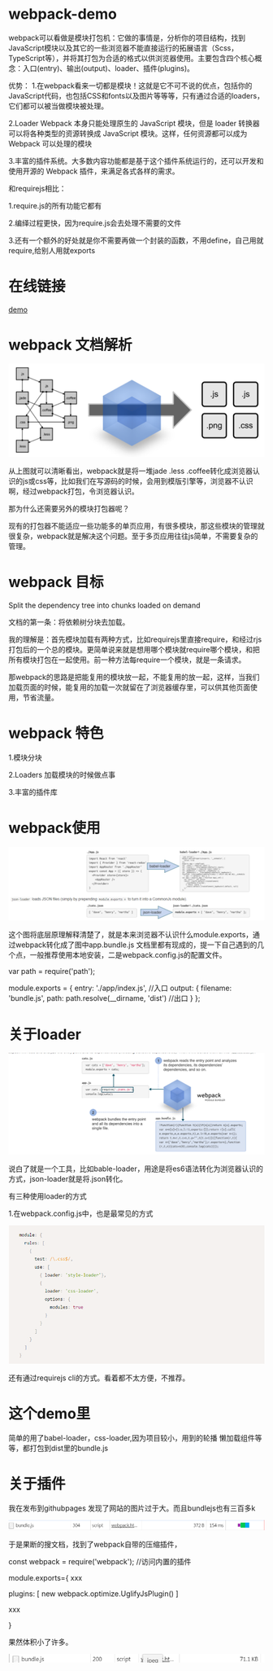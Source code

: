 # webpack-demo



webpack可以看做是模块打包机：它做的事情是，分析你的项目结构，找到JavaScript模块以及其它的一些浏览器不能直接运行的拓展语言（Scss，TypeScript等），并将其打包为合适的格式以供浏览器使用。主要包含四个核心概念：入口(entry)、输出(output)、loader、插件(plugins)。

优势：
1.在webpack看来一切都是模块！这就是它不可不说的优点，包括你的JavaScript代码，也包括CSS和fonts以及图片等等等，只有通过合适的loaders，它们都可以被当做模块被处理。

2.Loader
Webpack 本身只能处理原生的 JavaScript 模块，但是 loader 转换器可以将各种类型的资源转换成 JavaScript 模块。这样，任何资源都可以成为 Webpack 可以处理的模块

3.丰富的插件系统。大多数内容功能都是基于这个插件系统运行的，还可以开发和使用开源的 Webpack 插件，来满足各式各样的需求。

和requirejs相比：

1.require.js的所有功能它都有

2.编绎过程更快，因为require.js会去处理不需要的文件

3.还有一个额外的好处就是你不需要再做一个封装的函数，不用define，自己用就require,给别人用就exports


# 在线链接

[demo](https://freebreaker.github.io/webpack-demo/webpack.html)

# webpack 文档解析
![image](https://github.com/freebreaker/webpack-demo/blob/master/imgs/1.png)

从上图就可以清晰看出，webpack就是将一堆jade .less .coffee转化成浏览器认识的js或css等，比如我们在写源码的时候，会用到模版引擎等，浏览器不认识啊，经过webpack打包，令浏览器认识。

那为什么还需要另外的模块打包器呢？

现有的打包器不能适应一些功能多的单页应用，有很多模块，那这些模块的管理就很复杂，webpack就是解决这个问题。至于多页应用往往js简单，不需要复杂的管理。

# webpack 目标

Split the dependency tree into chunks loaded on demand

文档的第一条：将依赖树分块去加载。

我的理解是：首先模块加载有两种方式，比如requirejs里直接require，和经过rjs打包后的一个总的模块。更简单说来就是想用哪个模块就require哪个模块，和把所有模块打包在一起使用。前一种方法每require一个模块，就是一条请求。

那webpack的思路是把能复用的模块放一起，不能复用的放一起，这样，当我们加载页面的时候，能复用的加载一次就留在了浏览器缓存里，可以供其他页面使用，节省流量。


# webpack 特色

1.模块分块

2.Loaders 加载模块的时候做点事

3.丰富的插件库


# webpack使用

![image](https://github.com/freebreaker/webpack-demo/blob/master/imgs/2.png)

这个图将底层原理解释清楚了，就是本来浏览器不认识什么module.exports，通过webpack转化成了图中app.bundle.js
文档里都有现成的，提一下自己遇到的几个点，一般推荐使用本地安装，二是webpack.config.js的配置文件。

var path = require('path');

module.exports = {
  entry: './app/index.js',     //入口
  output: {
    filename: 'bundle.js',
    path: path.resolve(__dirname, 'dist')       //出口
  }
};


# 关于loader
![image](https://github.com/freebreaker/webpack-demo/blob/master/imgs/3.png)

说白了就是一个工具，比如bable-loader，用途是将es6语法转化为浏览器认识的方式，json-loader就是将.json转化。

有三种使用loader的方式

1.在webpack.config.js中，也是最常见的方式

![image](https://github.com/freebreaker/webpack-demo/blob/master/imgs/4.png)

还有通过requirejs  cli的方式。看着都不太方便，不推荐。


# 这个demo里

简单的用了babel-loader，css-loader,因为项目较小，用到的轮播 懒加载组件等等，都打包到dist里的bundle.js

# 关于插件

我在发布到githubpages  发现了网站的图片过于大。而且bundlejs也有三百多k

![image](https://github.com/freebreaker/webpack-demo/blob/master/imgs/8.png)

于是果断的搜文档，找到了webpack自带的压缩插件，

const webpack = require('webpack'); //访问内置的插件

module.exports={
  xxx

  plugins: [
    new webpack.optimize.UglifyJsPlugin()
  ]


  xxx

}

果然体积小了许多。

![image](https://github.com/freebreaker/webpack-demo/blob/master/imgs/9.png)














